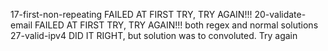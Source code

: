 17-first-non-repeating FAILED AT FIRST TRY, TRY AGAIN!!!
20-validate-email FAILED AT FIRST TRY, TRY AGAIN!!! both regex and normal solutions
27-valid-ipv4 DID IT RIGHT, but solution was to convoluted. Try again
